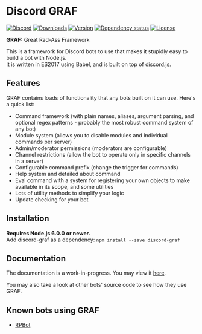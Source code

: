 # Discord GRAF
[![Discord](https://discordapp.com/api/servers/214147099133083659/widget.png)](https://discord.gg/a5ZD9n7)
[![Downloads](https://img.shields.io/npm/dt/discord-graf.svg)](https://www.npmjs.com/package/discord-graf)
[![Version](https://img.shields.io/npm/v/discord-graf.svg)](https://www.npmjs.com/package/discord-graf)
[![Dependency status](https://david-dm.org/Gawdl3y/discord-graf.svg)](https://david-dm.org/Gawdl3y/discord-graf)
[![License](https://img.shields.io/npm/l/discord-graf.svg)](LICENSE)

**GRAF:** Great Rad-Ass Framework

This is a framework for Discord bots to use that makes it stupidly easy to build a bot with Node.js.  
It is written in ES2017 using Babel, and is built on top of [discord.js](https://github.com/hydrabolt/discord.js).

## Features
GRAF contains loads of functionality that any bots built on it can use.
Here's a quick list:
- Command framework (with plain names, aliases, argument parsing, and optional regex patterns - probably the most robust command system of any bot)
- Module system (allows you to disable modules and individual commands per server)
- Admin/moderator permissions (moderators are configurable)
- Channel restrictions (allow the bot to operate only in specific channels in a server)
- Configurable command prefix (change the trigger for commands)
- Help system and detailed about command
- Eval command with a system for registering your own objects to make available in its scope, and some utilities
- Lots of utility methods to simplify your logic
- Update checking for your bot

## Installation
**Requires Node.js 6.0.0 or newer.**  
Add discord-graf as a dependency: `npm install --save discord-graf`

## Documentation
The documentation is a work-in-progress.
You may view it [here](https://gawdl3y.github.io/discord-graf/).

You may also take a look at other bots' source code to see how they use GRAF.

## Known bots using GRAF
- [RPBot](https://github.com/Gawdl3y/discord-rpbot)
